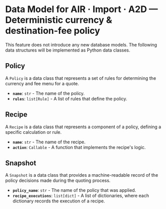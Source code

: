 # Data Model for AIR · Import · A2D — Deterministic currency & destination-fee policy

This feature does not introduce any new database models. The following data structures will be implemented as Python data classes.

## Policy

A `Policy` is a data class that represents a set of rules for determining the currency and fee menu for a quote.

- **`name`**: `str` - The name of the policy.
- **`rules`**: `list[Rule]` - A list of rules that define the policy.

## Recipe

A `Recipe` is a data class that represents a component of a policy, defining a specific calculation or rule.

- **`name`**: `str` - The name of the recipe.
- **`action`**: `Callable` - A function that implements the recipe's logic.

## Snapshot

A `Snapshot` is a data class that provides a machine-readable record of the policy decisions made during the quoting process.

- **`policy_name`**: `str` - The name of the policy that was applied.
- **`recipe_executions`**: `list[dict]` - A list of dictionaries, where each dictionary records the execution of a recipe.
